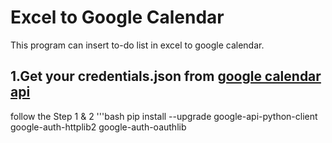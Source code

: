 # Excel to Google Calendar
This program can insert to-do list in excel to google calendar.

## 1.Get your credentials.json from [google calendar api]( https://developers.google.com/calendar/quickstart/python)

follow the Step 1 & 2
'''bash
pip install --upgrade google-api-python-client google-auth-httplib2 google-auth-oauthlib
